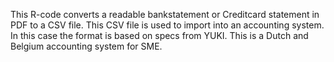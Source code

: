 This R-code converts a readable bankstatement or Creditcard statement in PDF to a CSV file. This CSV file is used to import into an accounting system. In this case the format is based on specs from YUKI. This is a Dutch and Belgium accounting system for SME.

